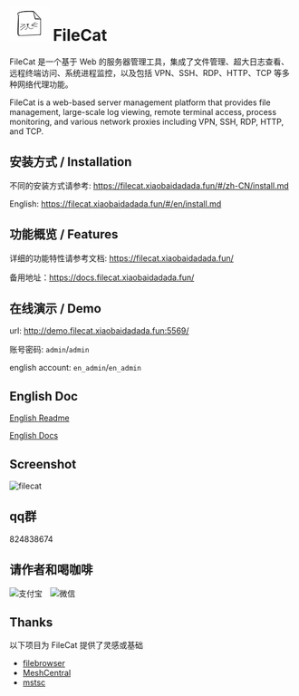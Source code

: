 
# ![](./src/web/meta/resources/img/logo-70.png) FileCat

FileCat 是一个基于 Web 的服务器管理工具，集成了文件管理、超大日志查看、远程终端访问、系统进程监控，以及包括 VPN、SSH、RDP、HTTP、TCP 等多种网络代理功能。

FileCat is a web-based server management platform that provides file management, large-scale log viewing, remote terminal access, process monitoring, and various network proxies including VPN, SSH, RDP, HTTP, and TCP.

## 安装方式 / Installation
不同的安装方式请参考: https://filecat.xiaobaidadada.fun/#/zh-CN/install.md

English: https://filecat.xiaobaidadada.fun/#/en/install.md


## 功能概览 / Features
详细的功能特性请参考文档: https://filecat.xiaobaidadada.fun/

备用地址：https://docs.filecat.xiaobaidadada.fun/

##  在线演示 / Demo
url: http://demo.filecat.xiaobaidadada.fun:5569/

账号密码: `admin`/`admin`

english account: `en_admin`/`en_admin`

## English Doc
[English Readme](./doc/EN_README.md)

[English Docs](https://filecat.xiaobaidadada.fun/#/en/)

##  Screenshot
![filecat](https://github.com/user-attachments/assets/e1cd2e78-7ff3-4c91-abb5-10f1ee68811a)

##  qq群
824838674
## 请作者和喝咖啡

<p>
  <img src="https://github.com/user-attachments/assets/4e89b019-35c7-47be-a419-c83283b841e8" alt="支付宝" width="150" style="margin-right: 10px;" />
  <img src="https://github.com/user-attachments/assets/69af3b89-9a91-4f44-b511-c4094c1064ab" alt="微信" width="150" />
</p>

##  Thanks
以下项目为 FileCat 提供了灵感或基础

- [filebrowser](https://github.com/filebrowser/filebrowser)
- [MeshCentral](https://github.com/Ylianst/MeshCentral)
- [mstsc](https://github.com/citronneur/mstsc.js)
